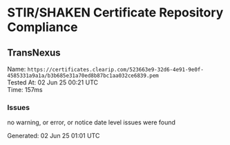 # STIR/SHAKEN Certificate Repository Compliance

## TransNexus

Name: `https://certificates.clearip.com/523663e9-32d6-4e91-9e0f-4585331a9a1a/b3b685e31a70ed8b87bc1aa032ce6839.pem`\
Tested At: 02 Jun 25 00:21 UTC\
Time: 157ms

### Issues

no warning, or error, or notice date level issues were found

Generated: 02 Jun 25 01:01 UTC